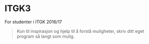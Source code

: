 # ITGK3
For studenter i ITGK 2016/17
>Kun til inspirasjon og hjelp til å forstå muligheter,
>skriv ditt eget program så langt som mulig.
